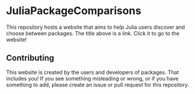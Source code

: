 # JuliaPackageComparisons

This repository hosts a website that aims to help Julia users discover and choose between packages.
The title above is a link. Click it to go to the website!

## Contributing
This website is created by the users and developers of packages. That includes you! If you see something misleading or wrong, or if you have something to add, please create an issue or pull request for this repository.
